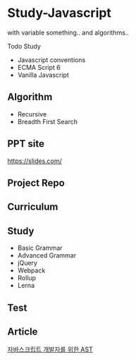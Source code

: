 # Study-Javascript
with variable something.. and algorithms..

Todo Study
- Javascript conventions
- ECMA Script 6
- Vanilla Javascript

## Algorithm
- Recursive
- Breadth First Search


## PPT site
https://slides.com/

## Project Repo


## Curriculum


## Study
- Basic Grammar
- Advanced Grammar
- jQuery
- Webpack
- Rollup
- Lerna

## Test

## Article
[자바스크립트 개발자를 위한 AST](https://gyujincho.github.io/2018-06-19/AST-for-JS-devlopers)
